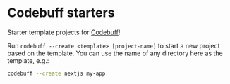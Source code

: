 # Codebuff starters
Starter template projects for [Codebuff](https://codebuff.com)!

Run `codebuff --create <template> [project-name]` to start a new project based on the template. You can use the name of any directory here as the template, e.g.:

```bash
codebuff --create nextjs my-app
```
